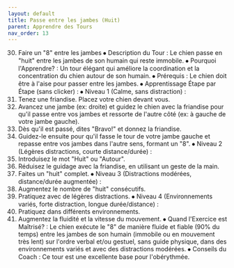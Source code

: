 ```yaml
---
layout: default
title: Passe entre les jambes (Huit)
parent: Apprendre des Tours
nav_order: 13
---
```


30. Faire un "8" entre les jambes
⦁ Description du Tour : Le chien passe en "huit" entre les jambes de son humain qui reste immobile.
⦁ Pourquoi l'Apprendre? : Un tour élégant qui améliore la coordination et la concentration du chien autour de son humain.
⦁ Prérequis : Le chien doit être à l'aise pour passer entre les jambes.
⦁ Apprentissage Étape par Étape (sans clicker) :
⦁ Niveau 1 (Calme, sans distraction) :
1. Tenez une friandise. Placez votre chien devant vous.
2. Avancez une jambe (ex: droite) et guidez le chien avec la friandise pour qu'il passe entre vos jambes et ressorte de l'autre côté (ex: à gauche de votre jambe gauche).
3. Dès qu'il est passé, dites "Bravo!" et donnez la friandise.
4. Guidez-le ensuite pour qu'il fasse le tour de votre jambe gauche et repasse entre vos jambes dans l'autre sens, formant un "8".
⦁ Niveau 2 (Légères distractions, courte distance/durée) :
1. Introduisez le mot "Huit" ou "Autour".
2. Réduisez le guidage avec la friandise, en utilisant un geste de la main.
3. Faites un "huit" complet.
⦁ Niveau 3 (Distractions modérées, distance/durée augmentée) :
1. Augmentez le nombre de "huit" consécutifs.
2. Pratiquez avec de légères distractions.
⦁ Niveau 4 (Environnements variés, forte distraction, longue durée/distance) :
1. Pratiquez dans différents environnements.
2. Augmentez la fluidité et la vitesse du mouvement.
⦁ Quand l'Exercice est Maîtrisé? : Le chien exécute le "8" de manière fluide et fiable (90% du temps) entre les jambes de son humain (immobile ou en mouvement très lent) sur l'ordre verbal et/ou gestuel, sans guide physique, dans des environnements variés et avec des distractions modérées.
⦁ Conseils du Coach : Ce tour est une excellente base pour l'obérythmée. 